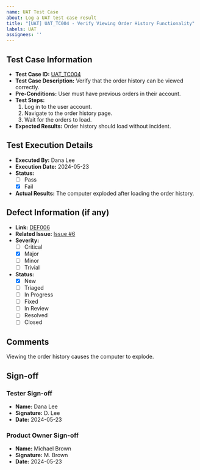 ```yaml
---
name: UAT Test Case
about: Log a UAT test case result
title: "[UAT] UAT_TC004 - Verify Viewing Order History Functionality"
labels: UAT
assignees: ''
---
```


## Test Case Information
- **Test Case ID:** [UAT_TC004](../test-cases/uat/UAT_TC004.md)
- **Test Case Description:** Verify that the order history can be viewed correctly.
- **Pre-Conditions:** User must have previous orders in their account.
- **Test Steps:** 
  1. Log in to the user account.
  2. Navigate to the order history page.
  3. Wait for the orders to load.
- **Expected Results:** Order history should load without incident.

## Test Execution Details
- **Executed By:** Dana Lee
- **Execution Date:** 2024-05-23
- **Status:** 
  - [ ] Pass
  - [x] Fail
- **Actual Results:** The computer exploded after loading the order history.

## Defect Information (if any)
- **Link:** [DEF006](../../defects/DEF006.md)
- **Related Issue:** [Issue #6](https://github.com/your-repo/issues/6)
- **Severity:** 
  - [ ] Critical
  - [x] Major
  - [ ] Minor
  - [ ] Trivial
- **Status:**
  - [x] New
  - [ ] Triaged
  - [ ] In Progress
  - [ ] Fixed
  - [ ] In Review
  - [ ] Resolved
  - [ ] Closed

## Comments
Viewing the order history causes the computer to explode.

## Sign-off
### Tester Sign-off
- **Name:** Dana Lee
- **Signature:** D. Lee
- **Date:** 2024-05-23

### Product Owner Sign-off
- **Name:** Michael Brown
- **Signature:** M. Brown
- **Date:** 2024-05-23
